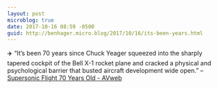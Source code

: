 ```yaml
---
layout: post
microblog: true
date: 2017-10-16 08:59 -0500
guid: http://benhager.micro.blog/2017/10/16/its-been-years.html
---
```

✈️ “It’s been 70 years since Chuck Yeager squeezed into the sharply tapered cockpit of the Bell X-1 rocket plane and cracked a physical and psychological barrier that busted aircraft development wide open.” – [Supersonic Flight 70 Years Old - AVweb](https://www.avweb.com/avwebflash/news/Supersonic-Flight-70-Years-Old-229784-1.html)
